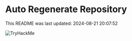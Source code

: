 # Auto Regenerate Repository

This README was last updated: 2024-08-21 20:07:52

 ![TryHackMe](https://tryhackme.com/badge/533634)
